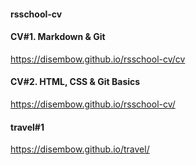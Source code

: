 #### rsschool-cv
#### CV#1. Markdown & Git
https://disembow.github.io/rsschool-cv/cv
#### CV#2. HTML, CSS & Git Basics
https://disembow.github.io/rsschool-cv/
#### travel#1
https://disembow.github.io/travel/